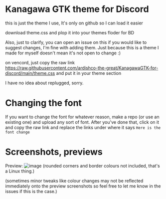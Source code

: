 # Kanagawa GTK theme for Discord
this is just the theme I use, It's only on github so I can load it easier

download theme.css and plop it into your themes floder for BD

Also, just to clarify, you can open an issue on this if you would like to suggest changes, I'm fine with adding them.
Just because this is a theme I made for myself doesn't mean it's not open to change :)

on vencord, just copy the raw link https://raw.githubusercontent.com/ardishco-the-great/KanagawaGTK-for-discord/main/theme.css and put it in your theme section


I have no idea about replugged, sorry.
# Changing the font
If you want to change the font for whatever reason, make a repo (or use an existing one) and upload any sort of font.
After you've done that, click on it and copy the raw link and replace the links under where it says ``Here is the font change``

# Screenshots, previews
Preview:
![image](https://github.com/ardishco-the-great/KanagawaGTK-for-discord/assets/109692107/32d992c2-4dab-4a66-9c16-bedc7c6a0838)
(rounded corners and border colours not included, that's a Linux thing.)

(sometimes minor tweaks like colour changes may not be reflected immediately onto the preview screenshots so feel free to let me know in the issues if this is the case.)

